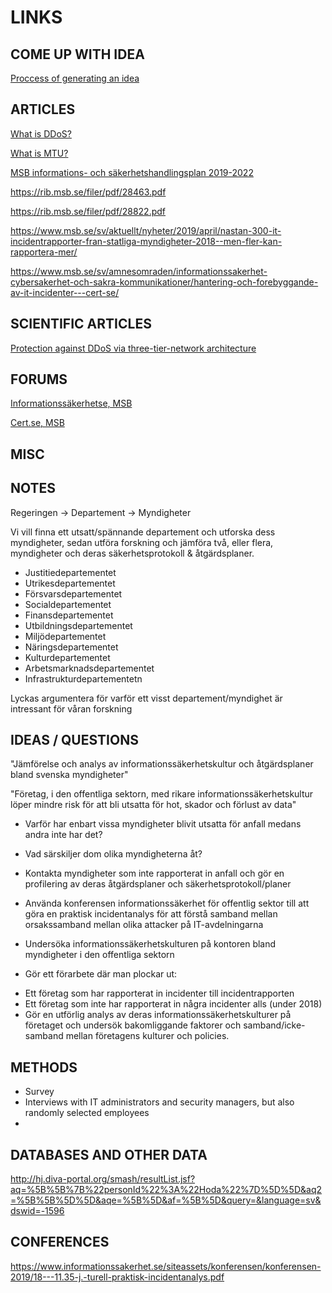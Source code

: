 # LINKS

## COME UP WITH IDEA
[Proccess of generating an idea](https://writing.wisc.edu/handbook/process/generatingideas/)

## ARTICLES
   
[What is DDoS?](https://www.cloudflare.com/learning/ddos/what-is-a-ddos-attack)

[What is MTU?](https://www.imperva.com/blog/mtu-mss-explained/)

[MSB informations- och säkerhetshandlingsplan 2019-2022](https://www.msb.se/RibData/Filer/pdf/28804.pdf)

https://rib.msb.se/filer/pdf/28463.pdf

https://rib.msb.se/filer/pdf/28822.pdf

https://www.msb.se/sv/aktuellt/nyheter/2019/april/nastan-300-it-incidentrapporter-fran-statliga-myndigheter-2018--men-fler-kan-rapportera-mer/

https://www.msb.se/sv/amnesomraden/informationssakerhet-cybersakerhet-och-sakra-kommunikationer/hantering-och-forebyggande-av-it-incidenter---cert-se/

## SCIENTIFIC ARTICLES

[Protection against DDoS via three-tier-network architecture](https://www.researchgate.net/profile/Akashdeep_Bhardwaj/publication/307435722_Three_Tier_Network_Architecture_to_Mitigate_DDoS_Attacks_on_Hybrid_Cloud_Environments/links/5a7fe7250f7e9be137c74f3b/Three-Tier-Network-Architecture-to-Mitigate-DDoS-Attacks-on-Hybrid-Cloud-Environments.pdf)

## FORUMS 
[Informationssäkerhetse, MSB](https://www.informationssakerhet.se)

[Cert.se, MSB](https://www.cert.se/)

## MISC

## NOTES

Regeringen -> Departement -> Myndigheter

Vi vill finna ett utsatt/spännande departement och utforska dess myndigheter, sedan utföra forskning och jämföra två, eller flera, myndigheter och deras säkerhetsprotokoll & åtgärdsplaner. 

* Justitiedepartementet
* Utrikesdepartementet
* Försvarsdepartementet
* Socialdepartementet
* Finansdepartementet
* Utbildningsdepartementet
* Miljödepartementet
* Näringsdepartementet
* Kulturdepartementet
* Arbetsmarknadsdepartementet
* Infrastrukturdepartementetn

Lyckas argumentera för varför ett visst departement/myndighet är intressant för våran forskning

## IDEAS / QUESTIONS

"Jämförelse och analys av informationssäkerhetskultur och åtgärdsplaner bland svenska myndigheter"

"Företag, i den offentliga sektorn, med rikare informationssäkerhetskultur löper mindre risk för att bli utsatta för hot, skador och förlust av data"

* Varför har enbart vissa myndigheter blivit utsatta för anfall medans andra inte har det?

* Vad särskiljer dom olika myndigheterna åt?

* Kontakta myndigheter som inte rapporterat in anfall och gör en profilering av deras åtgärdsplaner och säkerhetsprotokoll/planer

* Använda konferensen informationssäkerhet för offentlig sektor till att göra en praktisk incidentanalys för att förstå samband mellan orsakssamband mellan olika attacker på IT-avdelningarna

* Undersöka informationssäkerhetskulturen på kontoren bland myndigheter i den offentliga sektorn

* Gör ett förarbete där man plockar ut:

- Ett företag som har rapporterat in incidenter till incidentrapporten
- Ett företag som inte har rapporterat in några incidenter alls (under 2018)
- Gör en utförlig analys av deras informationssäkerhetskulturer på företaget och undersök bakomliggande faktorer och samband/icke-samband mellan företagens kulturer och policies.


## METHODS

* Survey
* Interviews with IT administrators and security managers, but also randomly selected employees
* 


## DATABASES AND OTHER DATA

http://hj.diva-portal.org/smash/resultList.jsf?aq=%5B%5B%7B%22personId%22%3A%22Hoda%22%7D%5D%5D&aq2=%5B%5B%5D%5D&aqe=%5B%5D&af=%5B%5D&query=&language=sv&dswid=-1596


## CONFERENCES 

https://www.informationssakerhet.se/siteassets/konferensen/konferensen-2019/18---11.35-j.-turell-praktisk-incidentanalys.pdf

